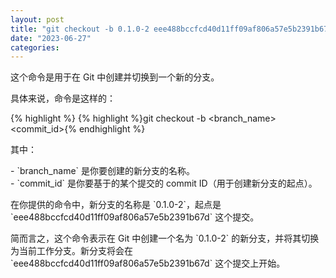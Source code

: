 ```yaml
---
layout: post
title: "git checkout -b 0.1.0-2 eee488bccfcd40d11ff09af806a57e5b2391b67d"
date: "2023-06-27"
categories: 
---
```

<p>这个命令是用于在 Git 中创建并切换到一个新的分支。</p>

<p>具体来说，命令是这样的：</p>

{% highlight %}
{% highlight %}git checkout -b &lt;branch_name&gt; &lt;commit_id&gt;{% endhighlight %}

<p>其中：</p>

<p>- `branch_name` 是你要创建的新分支的名称。<br />
- `commit_id` 是你要基于的某个提交的 commit ID（用于创建新分支的起点）。</p>

<p>在你提供的命令中，新分支的名称是 `0.1.0-2`，起点是 `eee488bccfcd40d11ff09af806a57e5b2391b67d` 这个提交。</p>

<p>简而言之，这个命令表示在 Git 中创建一个名为 `0.1.0-2` 的新分支，并将其切换为当前工作分支。新分支将会在 `eee488bccfcd40d11ff09af806a57e5b2391b67d` 这个提交上开始。</p>

